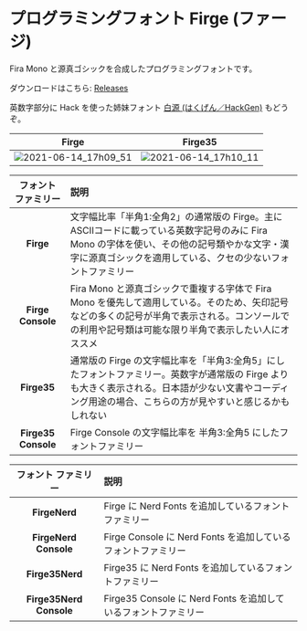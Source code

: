 # プログラミングフォント **Firge (ファージ)**

Fira Mono と源真ゴシックを合成したプログラミングフォントです。

ダウンロードはこちら: [Releases](https://github.com/yuru7/Firge/releases)

英数字部分に Hack を使った姉妹フォント [白源 \(はくげん／HackGen\)](https://github.com/yuru7/HackGen) もどうぞ。

|Firge|Firge35|
|:---:|:---:|
|![2021-06-14_17h09_51](https://user-images.githubusercontent.com/13458509/121860146-87c82880-cd33-11eb-8c8a-3838ec926d69.png)|![2021-06-14_17h10_11](https://user-images.githubusercontent.com/13458509/121860153-8991ec00-cd33-11eb-90be-3fd23b407d0c.png)|

|**フォント ファミリー**|**説明**|
|:------------:|:---|
|**Firge**|文字幅比率「半角1:全角2」の通常版の Firge。主にASCIIコードに載っている英数字記号のみに Fira Mono の字体を使い、その他の記号類やかな文字・漢字に源真ゴシックを適用している、クセの少ないフォントファミリー|
|**Firge Console**|Fira Mono と源真ゴシックで重複する字体で Fira Mono を優先して適用している。そのため、矢印記号などの多くの記号が半角で表示される。コンソールでの利用や記号類は可能な限り半角で表示したい人にオススメ|
|**Firge35**|通常版の Firge の文字幅比率を「半角3:全角5」にしたフォントファミリー。英数字が通常版の Firge よりも大きく表示される。日本語が少ない文書やコーディング用途の場合、こちらの方が見やすいと感じるかもしれない|
|**Firge35 Console**|Firge Console  の文字幅比率を 半角3:全角5 にしたフォントファミリー|

|**フォント ファミリー**|**説明**|
|:------------:|:---|
|**FirgeNerd**|Firge に Nerd Fonts を追加しているフォントファミリー|
|**FirgeNerd Console**|Firge Console に Nerd Fonts を追加しているフォントファミリー|
|**Firge35Nerd**|Firge35 に Nerd Fonts を追加しているフォントファミリー|
|**Firge35Nerd Console**|Firge35 Console に Nerd Fonts を追加しているフォントファミリー|
